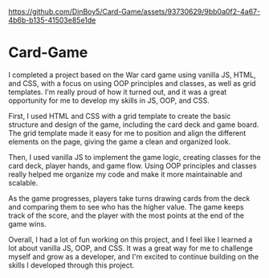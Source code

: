 https://github.com/DinBoy5/Card-Game/assets/93730629/9bb0a0f2-4a67-4b6b-b135-41503e85e1de

# Card-Game

I completed a project based on the War card game using vanilla JS, HTML, and CSS, with a focus on using OOP principles and classes, as well as grid templates. I'm really proud of how it turned out, and it was a great opportunity for me to develop my skills in JS, OOP, and CSS.

First, I used HTML and CSS with a grid template to create the basic structure and design of the game, including the card deck and game board. The grid template made it easy for me to position and align the different elements on the page, giving the game a clean and organized look.

Then, I used vanilla JS to implement the game logic, creating classes for the card deck, player hands, and game flow. Using OOP principles and classes really helped me organize my code and make it more maintainable and scalable.

As the game progresses, players take turns drawing cards from the deck and comparing them to see who has the higher value. The game keeps track of the score, and the player with the most points at the end of the game wins.

Overall, I had a lot of fun working on this project, and I feel like I learned a lot about vanilla JS, OOP, and CSS. It was a great way for me to challenge myself and grow as a developer, and I'm excited to continue building on the skills I developed through this project.

